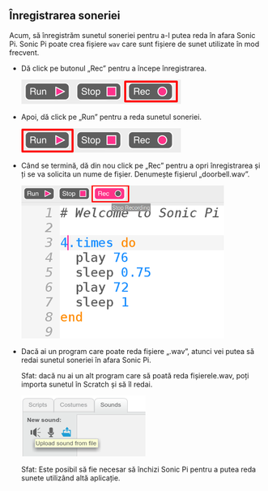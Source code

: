 ## Înregistrarea soneriei

Acum, să înregistrăm sunetul soneriei pentru a-l putea reda în afara Sonic Pi. Sonic Pi poate crea fișiere `wav` care sunt fișiere de sunet utilizate în mod frecvent.

+ Dă click pe butonul „Rec” pentru a începe înregistrarea.
    
    ![captură de ecran](images/tune-record.png)

+ Apoi, dă click pe „Run” pentru a reda sunetul soneriei.
    
    ![captură de ecran](images/tune-run.png)

+ Când se termină, dă din nou click pe „Rec” pentru a opri înregistrarea și ți se va solicita un nume de fișier. Denumește fișierul „doorbell.wav”.
    
    ![captură de ecran](images/tune-record-stop.png)

+ Dacă ai un program care poate reda fișiere „.wav”, atunci vei putea să redai sunetul soneriei în afara Sonic Pi.
    
    Sfat: dacă nu ai un alt program care să poată reda fișierele.wav, poți importa sunetul în Scratch și să îl redai.
    
    ![screenshot](images/scratch-upload.png)
    
    Sfat: Este posibil să fie necesar să închizi Sonic Pi pentru a putea reda sunete utilizând altă aplicație.